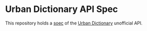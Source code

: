 # Urban Dictionary API Spec

This repository holds a [soec](urbandictionary-api.yaml) of the [Urban Dictionary](https://urbadictionary.com/) unofficial API.
